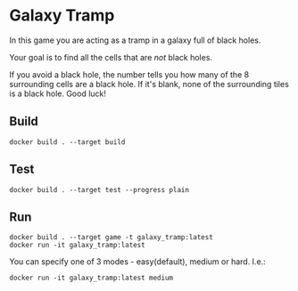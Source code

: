 # Galaxy Tramp

In this game you are acting as a tramp in a galaxy full of black holes. 

Your goal is to find all the cells that are *not* black holes.

If you avoid a black hole, the number tells you how many of the 8 surrounding cells are a black hole. If it's blank, none of the surrounding tiles is a black hole.
Good luck!

## Build 
```shell
docker build . --target build
```
## Test
```shell
docker build . --target test --progress plain
```
## Run
```shell
docker build . --target game -t galaxy_tramp:latest
docker run -it galaxy_tramp:latest
```
You can specify one of 3 modes - easy(default), medium or hard. I.e.:
```shell
docker run -it galaxy_tramp:latest medium
```